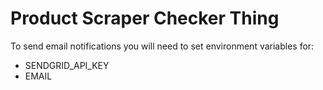 # Product Scraper Checker Thing

To send email notifications you will need to set environment variables for:
- SENDGRID_API_KEY
- EMAIL
